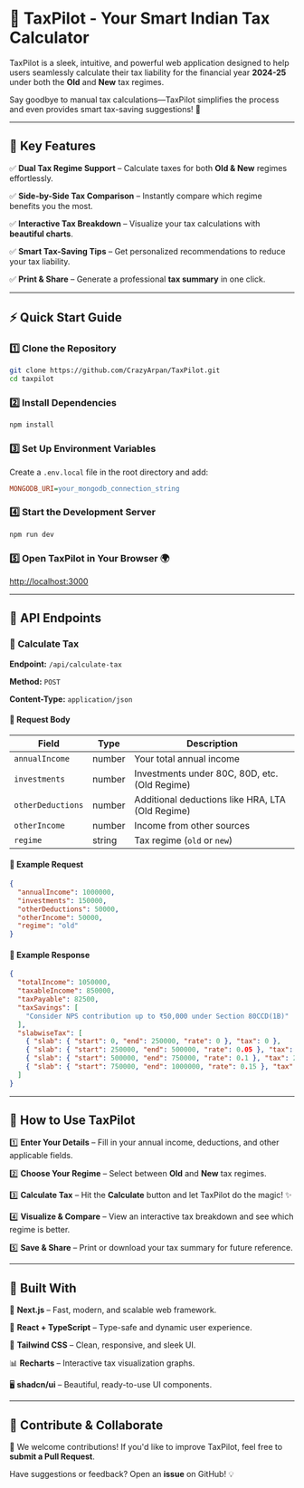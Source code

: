 # 🚀 TaxPilot - Your Smart Indian Tax Calculator

TaxPilot is a sleek, intuitive, and powerful web application designed to help users seamlessly calculate their tax liability for the financial year **2024-25** under both the **Old** and **New** tax regimes. 

Say goodbye to manual tax calculations—TaxPilot simplifies the process and even provides smart tax-saving suggestions! 🎯

---

## 🌟 Key Features

✅ **Dual Tax Regime Support** – Calculate taxes for both **Old & New** regimes effortlessly.

✅ **Side-by-Side Tax Comparison** – Instantly compare which regime benefits you the most.

✅ **Interactive Tax Breakdown** – Visualize your tax calculations with **beautiful charts**.

✅ **Smart Tax-Saving Tips** – Get personalized recommendations to reduce your tax liability.

✅ **Print & Share** – Generate a professional **tax summary** in one click.

---

## ⚡ Quick Start Guide

### 1️⃣ Clone the Repository
```bash
git clone https://github.com/CrazyArpan/TaxPilot.git
cd taxpilot
```

### 2️⃣ Install Dependencies
```bash
npm install
```

### 3️⃣ Set Up Environment Variables
Create a `.env.local` file in the root directory and add:
```ini
MONGODB_URI=your_mongodb_connection_string
```

### 4️⃣ Start the Development Server
```bash
npm run dev
```

### 5️⃣ Open TaxPilot in Your Browser 🌍
[http://localhost:3000](http://localhost:3000)

---

## 📌 API Endpoints

### 🎯 Calculate Tax
**Endpoint:** `/api/calculate-tax`

**Method:** `POST`

**Content-Type:** `application/json`

#### 🔹 Request Body

| Field            | Type    | Description                                    |
|------------------|---------|------------------------------------------------|
| `annualIncome`   | number  | Your total annual income                      |
| `investments`    | number  | Investments under 80C, 80D, etc. (Old Regime) |
| `otherDeductions`| number  | Additional deductions like HRA, LTA (Old Regime) |
| `otherIncome`    | number  | Income from other sources                     |
| `regime`         | string  | Tax regime (`old` or `new`)                    |

#### 🔹 Example Request
```json
{
  "annualIncome": 1000000,
  "investments": 150000,
  "otherDeductions": 50000,
  "otherIncome": 50000,
  "regime": "old"
}
```

#### 🔹 Example Response
```json
{
  "totalIncome": 1050000,
  "taxableIncome": 850000,
  "taxPayable": 82500,
  "taxSavings": [
    "Consider NPS contribution up to ₹50,000 under Section 80CCD(1B)"
  ],
  "slabwiseTax": [
    { "slab": { "start": 0, "end": 250000, "rate": 0 }, "tax": 0 },
    { "slab": { "start": 250000, "end": 500000, "rate": 0.05 }, "tax": 12500 },
    { "slab": { "start": 500000, "end": 750000, "rate": 0.1 }, "tax": 25000 },
    { "slab": { "start": 750000, "end": 1000000, "rate": 0.15 }, "tax": 45000 }
  ]
}
```

---

## 🎯 How to Use TaxPilot

1️⃣ **Enter Your Details** – Fill in your annual income, deductions, and other applicable fields.

2️⃣ **Choose Your Regime** – Select between **Old** and **New** tax regimes.

3️⃣ **Calculate Tax** – Hit the **Calculate** button and let TaxPilot do the magic! ✨

4️⃣ **Visualize & Compare** – View an interactive tax breakdown and see which regime is better.

5️⃣ **Save & Share** – Print or download your tax summary for future reference.

---

## 🔧 Built With

🚀 **Next.js** – Fast, modern, and scalable web framework.

🎨 **React + TypeScript** – Type-safe and dynamic user experience.

💅 **Tailwind CSS** – Clean, responsive, and sleek UI.

📊 **Recharts** – Interactive tax visualization graphs.

🖥️ **shadcn/ui** – Beautiful, ready-to-use UI components.

---

## 🤝 Contribute & Collaborate

🚀 We welcome contributions! If you'd like to improve TaxPilot, feel free to **submit a Pull Request**.

Have suggestions or feedback? Open an **issue** on GitHub! 💡

